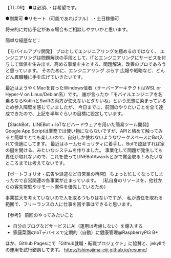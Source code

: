 【TL:DR】
●は必須、・は希望です。

●副業可
●リモート（可能であればフル）
・土日稼働可

将来的に対応予定がある場合もご相談しやすいかと思います。


簡単な経歴など：

【モバイルアプリ開発】
プロとしてエンジニアリングを極めるのではなく、
エンジニアリングは問題解決の手段として、ITとエンジニアリングにサービスを付与して価値を生み出す、高める事業を主とする、問題解決、改善のプロであろうと思っています。
そのために、エンジニアリング ぷらす 広報や戦略など、どんどん異職種に手を広げていきたいです。

最近はようやくMacを買ったWindows信者（サーバーアーキテクトはWSL or Hyper-V on Linux/Debian系）です。
誰が言ったか「モバイルエンジニアを名乗るならKotlinとSwiftの両方が使えないとダサいね」という思想に染まっているため参入障壁を感じていましたが、
今日までに、前回のやりたいことを全て達成できたので、上記を半年ぐらいの目標に設定しています。

【SlackBot、LINEBot + IoTなどハードウェアを用いた簡易ツール開発】
Google App Scriptは業務では使い物にならないですが、APIと絡めて触ってみると簡単でとても楽しいので、自分しか使わないようなワークスペースにBot入れて快適にしてます。
最近はホームセキュリティに着手し、Botで認証すれば家の鍵を開ける、みたいなシステムを作りました。
事業化して問題が発生しても責任が取れないので、これを使ってLINEBotAwardsとかで賞金取る！みたいなところまでは考えてないです。

【ポートフォリオ・広告や派遣など自営業の再開】
ちょっと忙しくなってしまったので自営関連の各事業が止まっています。
（私自身のリソースを、他社からの客先常駐やリモート案件を優先しているため）

事業拡大を考えていないので人を取るつもりはないですが、
私が責任を取れる範囲で、フリーランスの人に仕事を回す事はできると思います。

【参考】
前回のやってみたいこと

- 自分のブログなどサービスにAI（運用は考慮しない）を導入する
- 家庭菜園のIoTデバイスで定期的（自動）に健康管理@RaspberryPI3 B+


ほか、Github Pagesにて「Github就職・転職プロジェクト」に協賛と、jekyllでの運用を試行錯誤してます。
https://shimajima-eiji.github.io/resume/
